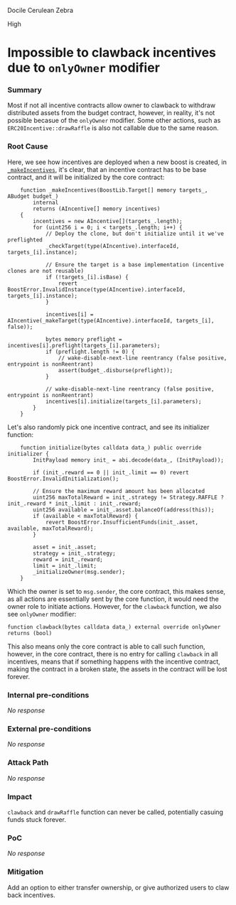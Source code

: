 Docile Cerulean Zebra

High

# Impossible to clawback incentives due to `onlyOwner` modifier

### Summary

Most if not all incentive contracts allow owner to clawback to withdraw distributed assets from the budget contract, however, in reality, it's not possible becasue of the `onlyOwner` modifier. Some other actions, such as `ERC20Incentive::drawRaffle` is also not callable due to the same reason.

### Root Cause

Here, we see how incentives are deployed when a new boost is created, in [`_makeIncentives`](https://github.com/sherlock-audit/2024-06-boost-aa-wallet/blob/main/boost-protocol/packages/evm/contracts/BoostCore.sol#L266C1-L291C6), it's clear, that an incentive contract has to be base contract, and it will be initialized by the core contract:
```solidity
    function _makeIncentives(BoostLib.Target[] memory targets_, ABudget budget_)
        internal
        returns (AIncentive[] memory incentives)
    {
        incentives = new AIncentive[](targets_.length);
        for (uint256 i = 0; i < targets_.length; i++) {
            // Deploy the clone, but don't initialize until it we've preflighted
            _checkTarget(type(AIncentive).interfaceId, targets_[i].instance);

            // Ensure the target is a base implementation (incentive clones are not reusable)
            if (!targets_[i].isBase) {
                revert BoostError.InvalidInstance(type(AIncentive).interfaceId, targets_[i].instance);
            }

            incentives[i] = AIncentive(_makeTarget(type(AIncentive).interfaceId, targets_[i], false));

            bytes memory preflight = incentives[i].preflight(targets_[i].parameters);
            if (preflight.length != 0) {
                // wake-disable-next-line reentrancy (false positive, entrypoint is nonReentrant)
                assert(budget_.disburse(preflight));
            }

            // wake-disable-next-line reentrancy (false positive, entrypoint is nonReentrant)
            incentives[i].initialize(targets_[i].parameters);
        }
    }
```

Let's also randomly pick one incentive contract, and see its initializer function:
```solidity
    function initialize(bytes calldata data_) public override initializer {
        InitPayload memory init_ = abi.decode(data_, (InitPayload));

        if (init_.reward == 0 || init_.limit == 0) revert BoostError.InvalidInitialization();

        // Ensure the maximum reward amount has been allocated
        uint256 maxTotalReward = init_.strategy != Strategy.RAFFLE ? init_.reward * init_.limit : init_.reward;
        uint256 available = init_.asset.balanceOf(address(this));
        if (available < maxTotalReward) {
            revert BoostError.InsufficientFunds(init_.asset, available, maxTotalReward);
        }

        asset = init_.asset;
        strategy = init_.strategy;
        reward = init_.reward;
        limit = init_.limit;
        _initializeOwner(msg.sender);
    }
```
Which the owner is set to `msg.sender`, the core contract, this makes sense, as all actions are essentially sent by the core function, it would need the owner role to initiate actions. However, for the `clawback` function, we also see `onlyOwner` modifier:

```solidity
function clawback(bytes calldata data_) external override onlyOwner returns (bool)
```

This also means only the core contract is able to call such function, however, in the core contract, there is no entry for calling `clawback` in all incentives, means that if something happens with the incentive contract, making the contract in a broken state, the assets in the contract will be lost forever.



### Internal pre-conditions

_No response_

### External pre-conditions

_No response_

### Attack Path

_No response_

### Impact

`clawback` and `drawRaffle` function can never be called, potentially casuing funds stuck forever.

### PoC

_No response_

### Mitigation

Add an option to either transfer ownership, or give authorized users to claw back incentives.